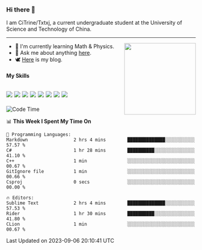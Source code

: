 ### Hi there 👋

I am CiTrine/Txtxj, a current undergraduate student at the University of Science and Technology of China.

---

<img align="right" height="190" src="http://github-profile-summary-cards.vercel.app/api/cards/stats?username=txtxj&theme=vue">

- 🌱 I'm currently learning Math & Physics.
- 💬 Ask me about anything [here](https://github.com/txtxj/txtxj/issues).
- 🕊️ [Here](https://txtxj.top) is my blog.

#### My Skills

![](https://img.shields.io/badge/C%23-239120?logo=csharp&logoColor=fff)
![](https://img.shields.io/badge/Unity-000000?logo=unity&logoColor=fff)
![](https://img.shields.io/badge/Python-3e74a2?logo=python&logoColor=fff)
![](https://img.shields.io/badge/C++-65318e?logo=cplusplus&logoColor=fff)
![](https://img.shields.io/badge/C-5654a2?logo=c&logoColor=fff)
![](https://img.shields.io/badge/Blender-f5792a?logo=blender&logoColor=fff)
![](https://img.shields.io/badge/MS%20SQL-cc2927?logo=microsoftsqlserver&logoColor=fff)
![](https://img.shields.io/badge/My%20SQL-4479a1?logo=mysql&logoColor=fff)
---

<!--START_SECTION:waka-->
![Code Time](http://img.shields.io/badge/Code%20Time-1%2C401%20hrs%2040%20mins-blue)

📊 **This Week I Spent My Time On** 

```text
💬 Programming Languages: 
Markdown                 2 hrs 4 mins        ██████████████░░░░░░░░░░░   57.57 % 
C#                       1 hr 28 mins        ██████████░░░░░░░░░░░░░░░   41.10 % 
C++                      1 min               ░░░░░░░░░░░░░░░░░░░░░░░░░   00.67 % 
GitIgnore file           1 min               ░░░░░░░░░░░░░░░░░░░░░░░░░   00.66 % 
Csproj                   0 secs              ░░░░░░░░░░░░░░░░░░░░░░░░░   00.00 % 

🔥 Editors: 
Sublime Text             2 hrs 4 mins        ██████████████░░░░░░░░░░░   57.53 % 
Rider                    1 hr 30 mins        ██████████░░░░░░░░░░░░░░░   41.80 % 
CLion                    1 min               ░░░░░░░░░░░░░░░░░░░░░░░░░   00.67 % 
```


 Last Updated on 2023-09-06 20:10:41 UTC
<!--END_SECTION:waka-->
